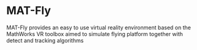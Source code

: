 # MAT-Fly
MAT-Fly provides an easy to use virtual reality environment based on the MathWorks VR toolbox aimed to simulate flying platform together with detect and tracking algorithms
